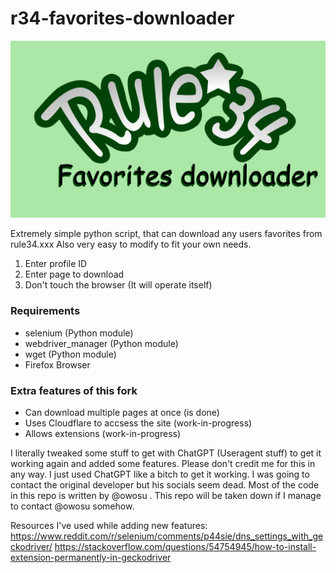 # r34-favorites-downloader

![placeholder](https://github.com/Twig6943/r34-favorites-downloader/blob/main/r34favdl.png?raw=true) 

Extremely simple python script, that can download any users favorites from rule34.xxx
Also very easy to modify to fit your own needs.

1. Enter profile ID
2. Enter page to download
3. Don't touch the browser (It will operate itself)

### Requirements
- selenium (Python module)
- webdriver_manager (Python module)
- wget (Python module)
- Firefox Browser

### Extra features of this fork
- Can download multiple pages at once (is done)
- Uses Cloudflare to accsess the site (work-in-progress)
- Allows extensions (work-in-progress) 

I literally tweaked some stuff to get with ChatGPT (Useragent stuff) to get it working again and added some features. Please don't credit me for this in any way. I just used ChatGPT like a bitch to get it working. I was going to contact the original developer but his socials seem dead. Most of the code in this repo is written by @owosu . This repo will be taken down if I manage to contact @owosu somehow.

Resources I've used while adding new features:
https://www.reddit.com/r/selenium/comments/p44sie/dns_settings_with_geckodriver/
https://stackoverflow.com/questions/54754945/how-to-install-extension-permanently-in-geckodriver
